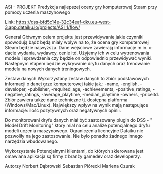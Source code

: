 ASI - PROJEKT
Predykcja najlepszej oceny gry komputerowej Steam przy pomocy uczenia maszynowego

Link: https://dss-bfd5c14e-32c34eaf-dku.eu-west-3.app.dataiku.io/projects/ASI_1/flow/

General Głównym celem projektu jest przewidywanie jakie czynniki spowodują bądź będą miały wpływ na to, że ocena gry komputerowej Steam będzie najwyższa. Dane wejściowe zawierają informacje m.in. o: dacie wydania, wydawcy, cenie itd. Użyjemy ich w celu wytrenowania modelu i sprawdzenia czy będzie on odpowiednio przewidywać wyniki. Następnym etapem będzie wykrywanie dryfu danych oraz trenowanie modelu na nowych danych treningowych.

Zestaw danych Wykorzystany zestaw danych to zbiór podstawowych informacji o danej grze komputerowej takie jak.: -name, -english, -developer, -publisher, -required_age, -achievements, -positive_ratings, -negative_ratings, -average_playtime, -median_playtime -owners, -priceitd. Zbiór zawiera także dane techniczne tj. dostępna platforma (Windows/Mac/Linux). Największy wpływ na wynik mają następujące informacje: ilość pozytywnych oraz negatywnych opinii.

Do monitorowani dryfu danych miał być zastosowany plugin do DSS - " Model Drift Monitoring" który miał na celu analize potencjalnego dryfu modeli uczenia maszynowego. Ograniczenia licencyjne Dataiku nie pozwoliły na jego zastosowanie. Nie było ponadto żadnego innego narzędzia wbudowanego.

Wykorzystanie Potencjalnymi klientami, do których skierowana jest omawiana aplikacja są firmy z branży gamedev oraz developerzy.

Autorzy Norbert Dąbrowski Sebastian Piórecki Marlena Czurak

